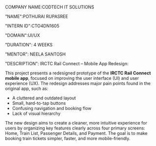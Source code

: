 COMPANY NAME:CODTECH IT SOLUTIONS

"NAME":POTHURAI RUPASREE

"INTERN ID":CTO4DN1605

"DOMAIN":UI/UX

"DURATION": 4 WEEKS

"MENTOR": NEELA SANTOSH

"DESCRIPTION":
IRCTC Rail Connect – Mobile App Redesign:

This project presents a redesigned prototype of the **IRCTC Rail Connect mobile app**, focused on improving the user interface (UI) and user experience (UX). The redesign addresses major pain points found in the original app, such as:

- A cluttered and outdated layout  
- Small, hard-to-tap buttons  
- Confusing navigation and booking flow  
- Lack of visual hierarchy

The new design aims to create a cleaner, more intuitive experience for users by organizing key features clearly across four primary screens: Home, Train List, Passenger Details, and Payment. The goal is to make booking train tickets simpler, faster, and more mobile-friendly.
